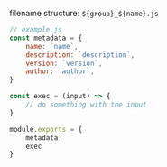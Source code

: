 filename structure: `${group}_${name}.js`
```js
// example.js
const metadata = {
    name: `name`,
    description: `description`,
    version: `version`,
    author: `author`,
}

const exec = (input) => {
    // do something with the input
}

module.exports = {
    metadata,
    exec
}
```